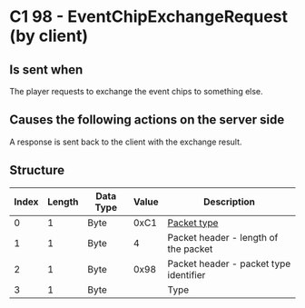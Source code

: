 # C1 98 - EventChipExchangeRequest (by client)

## Is sent when

The player requests to exchange the event chips to something else.

## Causes the following actions on the server side

A response is sent back to the client with the exchange result.

## Structure

| Index | Length | Data Type | Value | Description |
|-------|--------|-----------|-------|-------------|
| 0 | 1 |   Byte   | 0xC1  | [Packet type](PacketTypes.md) |
| 1 | 1 |    Byte   |   4   | Packet header - length of the packet |
| 2 | 1 |    Byte   | 0x98  | Packet header - packet type identifier |
| 3 | 1 | Byte |  | Type |